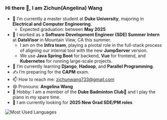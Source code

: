 ### Hi there 👋, I am Zichun(Angelina) Wang

- 🏫 I’m currently a master student at **Duke University**, majoring in **Electrical and Computer Engineering**.
  - Expected graduation: between **May 2025**
- 💼 I worked as a **Software Development Engineer (SDE) Summer Intern** at **DataVisor** in Mountain View, CA this summer.
  - I am on the **Infra team**, playing a pivotal role in the full-stack process of aligning our internal tool with the new **JumpServer** version.
  - We use **Java Spring Boot** for backend, **Vue** for frontend, and **Kubernetes** for running large-scale projects.
- 🌱 I’m currently learning **Django**, **Hadoop**, and **Parallel Programming**.
- ✍️ I’m preparing for the **CAPM** exam.
- 📫 How to reach me: zichunwang733@gmail.com
- 😄 Pronouns: **Angelina Wang**
- 🎹 Hobby: I am a member of the **Duke Badminton Club**🏸️ and I play the piano in my spare time.
- 🚀 I am currently looking for **2025 New Grad SDE/PM roles**

![Most Used Languages](https://github-readme-stats.vercel.app/api/top-langs/?username=chun77&theme=dark&layout=compact)
